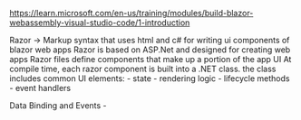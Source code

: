 https://learn.microsoft.com/en-us/training/modules/build-blazor-webassembly-visual-studio-code/1-introduction

Razor -> Markup syntax that uses html and c# for writing ui components of blazor web apps 
		 Razor is based on ASP.Net and designed for creating web apps
		 Razor files define components that make up a portion of the app UI
		 At compile time, each razor component is built into a .NET class. 
			the class includes common UI elements:
				- state
				- rendering logic
				- lifecycle methods
				- event handlers

Data Binding and Events
	-